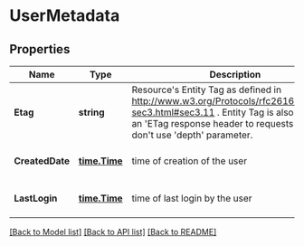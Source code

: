 # UserMetadata

## Properties
Name | Type | Description | Notes
------------ | ------------- | ------------- | -------------
**Etag** | **string** | Resource&#x27;s Entity Tag as defined in http://www.w3.org/Protocols/rfc2616/rfc2616-sec3.html#sec3.11 . Entity Tag is also added as an &#x27;ETag response header to requests which don&#x27;t use &#x27;depth&#x27; parameter.  | [optional] [default to null]
**CreatedDate** | [**time.Time**](time.Time.md) | time of creation of the user | [optional] [default to null]
**LastLogin** | [**time.Time**](time.Time.md) | time of last login by the user | [optional] [default to null]

[[Back to Model list]](../README.md#documentation-for-models) [[Back to API list]](../README.md#documentation-for-api-endpoints) [[Back to README]](../README.md)

